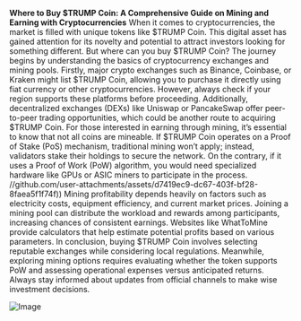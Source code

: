 **Where to Buy $TRUMP Coin: A Comprehensive Guide on Mining and Earning with Cryptocurrencies**
When it comes to cryptocurrencies, the market is filled with unique tokens like $TRUMP Coin. This digital asset has gained attention for its novelty and potential to attract investors looking for something different. But where can you buy $TRUMP Coin? The journey begins by understanding the basics of cryptocurrency exchanges and mining pools.
Firstly, major crypto exchanges such as Binance, Coinbase, or Kraken might list $TRUMP Coin, allowing you to purchase it directly using fiat currency or other cryptocurrencies. However, always check if your region supports these platforms before proceeding. Additionally, decentralized exchanges (DEXs) like Uniswap or PancakeSwap offer peer-to-peer trading opportunities, which could be another route to acquiring $TRUMP Coin.
For those interested in earning through mining, it’s essential to know that not all coins are mineable. If $TRUMP Coin operates on a Proof of Stake (PoS) mechanism, traditional mining won’t apply; instead, validators stake their holdings to secure the network. On the contrary, if it uses a Proof of Work (PoW) algorithm, you would need specialized hardware like GPUs or ASIC miners to participate in the process.
 //github.com/user-attachments/assets/d7419ec9-dc67-403f-bf28-8faea5f1f74f))
Mining profitability depends heavily on factors such as electricity costs, equipment efficiency, and current market prices. Joining a mining pool can distribute the workload and rewards among participants, increasing chances of consistent earnings. Websites like WhatToMine provide calculators that help estimate potential profits based on various parameters.
In conclusion, buying $TRUMP Coin involves selecting reputable exchanges while considering local regulations. Meanwhile, exploring mining options requires evaluating whether the token supports PoW and assessing operational expenses versus anticipated returns. Always stay informed about updates from official channels to make wise investment decisions.


![Image](https://github.com/user-attachments/assets/d7419ec9-dc67-403f-bf28-8faea5f1f74f)